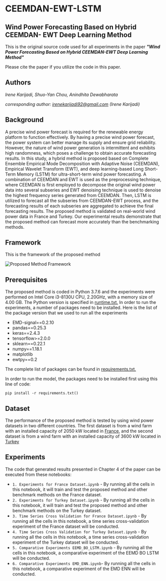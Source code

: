 # CEEMDAN-EWT-LSTM
## Wind Power Forecasting Based on Hybrid CEEMDAN- EWT Deep Learning Method

This is the original source code used for all experiments in the paper ***"Wind Power Forecasting Based on Hybrid CEEMDAN-EWT Deep Learning Method"***

Please cite the paper if you utilize the code in this paper.

## Authors

*Irene Karijadi, Shuo-Yan Chou, Anindhita Dewabharata*


*corresponding author: irenekarijadi92@gmail.com (Irene Karijadi)*

## Background
A precise wind power forecast is required for the renewable energy platform to function effectively. By having a precise wind power forecast, the power system can better manage its supply and ensure grid reliability. However, the nature of wind power generation is intermittent and exhibits high randomness, which poses a challenge to obtain accurate forecasting results. In this study, a hybrid method is proposed based on Complete Ensemble Empirical Mode Decomposition with Adaptive Noise (CEEMDAN), Empirical Wavelet Transform (EWT), and deep learning-based Long Short-Term Memory (LSTM) for ultra-short-term wind power forecasting. A combination of CEEMDAN and EWT is used as the preprocessing technique, where CEEMDAN is first employed to decompose the original wind power data into several subseries and EWT denoising technique is used to denoise the highest frequency series generated from CEEMDAN. Then, LSTM is utilized to forecast all the subseries from CEEMDAN-EWT process, and the forecasting results of each subseries are aggregated to achieve the final forecasting results. The proposed method is validated on real-world wind power data in France and Turkey. Our experimental results demonstrate that the proposed method can forecast more accurately than the benchmarking methods.

## Framework
This is the framework of the proposed method      


![Proposed Method Framework](https://github.com/irenekarijadi/CEEMDAN-EWT-LSTM/assets/28720072/922f6554-ff1c-4acb-b8c0-2ef167fc0d51)


## Prerequisites
The proposed method is coded in Python 3.7.6 and the experiments were performed on Intel Core i3-8130U CPU, 2.20GHz, with a memory size of 4.00 GB.
The Python version is specified in [runtime.txt.](https://github.com/irenekarijadi/RF-LSTM-CEEMDAN/blob/main/runtime.txt)
In order to run the experiments, a number of packages need to be installed. Here is the list of the package  version that we used to run all the experiments

* EMD-signal==0.2.10
* pandas==0.25.3
* keras==2.4.3
* tensorflow>=2.0.0
* sklearn==0.22.1
* numpy==1.18.1
* matplotlib
* ewtpy==0.2

The complete list of packages can be found in [requirements.txt.](https://github.com/irenekarijadi/RF-LSTM-CEEMDAN/blob/main/requirements.txt)

In order to run the model, the packages need to be installed first using this line of code:

`pip install -r requirements.txt()`


## Dataset
The performance of the proposed method is tested by using wind power datasets in two different countries. The first dataset is from a wind farm with an installed capacity of 2050 kW located in 
[France](https://opendata-renewables.engie.com/explore/?sort=modified), and the second dataset is from a wind farm with an installed capacity of 3600 kW located in [Turkey](https://www.kaggle.com/datasets/berkerisen/wind-turbine-scada-dataset)


## Experiments
The code that generated results presented in Chapter 4 of the paper can be executed from these notebooks:


* `1. Experiments for France Dataset.ipynb` - By running all the cells in this notebook, it will train and test the proposed method and other benchmark methods on the France dataset.
* `2. Experiments for Turkey Dataset.ipynb` - By running all the cells in this notebook, it will train and test the proposed method and other benchmark methods on the Turkey dataset.
* `3. Time Series Cross Validation for France Dataset.ipynb` - By running all the cells in this notebook, a time series cross-validation experiment of the France dataset will be conducted.
* `4. Time Series Cross Validation for Turkey Dataset.ipynb` - By running all the cells in this notebook, a time series cross-validation experiment of the Turkey dataset will be conducted.
* `5. Comparative Experiments EEMD_BO_LSTM.ipynb` - By running all the cells in this notebook,  a comparative experiment of the EEMD BO LSTM will be conducted.
* `6. Comparative Experiments EMD_ENN.ipynb`- By running all the cells in this notebook, a comparative experiment of the EMD ENN will be conducted.


